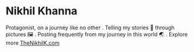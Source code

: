 # Nikhil Khanna
Protagonist, on a journey like no other
.
Telling my stories 📰 through pictures 🖼️
.
Posting frequently from my journey in this world 🌏
.
Explore more [TheNikhilK.com](TheNikhilK.com)
